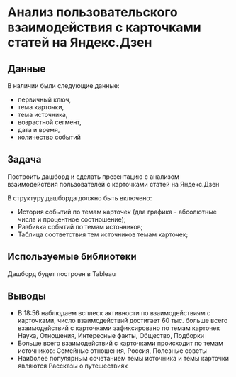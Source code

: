 #  Анализ пользовательского взаимодействия с карточками статей на Яндекс.Дзен

## Данные
В наличии были следующие данные:

* первичный ключ,
* тема карточки,
* тема источника,
* возрастной сегмент,
* дата и время,
* количество событий

## Задача
Построить дашборд и сделать презентацию с анализом взаимодействия пользователей с карточками статей на Яндекс.Дзен

В структуру дашборда должно быть включено:
* История событий по темам карточек (два графика - абсолютные числа и процентное соотношение);
* Разбивка событий по темам источников;
* Таблица соответствия тем источников темам карточек;

## Используемые библиотеки	
Дашборд будет построен в Tableau

## Выводы
* В 18:56 наблюдаем всплеск активности по взаимодействиям с карточками, число взаимодействий  достигает 60 тыс. больше всего взаимодействий с карточками зафиксировано по темам карточек Наука, Отношения, Интересные факты, Общество, Подборки
* Больше всего взаимодействий с карточками происходит по темам источников: Семейные отношения, Россия, Полезные советы
* Наиболее популярным сочетанием темы источника и темы карточки являются Рассказы о путешествиях